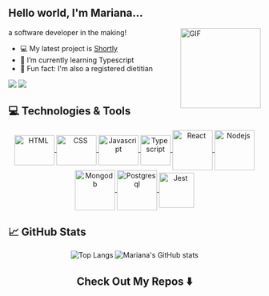## Hello world, I'm Mariana...
<img align="right" alt="GIF" height="160px" src="https://media.giphy.com/media/du3J3cXyzhj75IOgvA/giphy.gif" />

a software developer in the making!

- 💻 My latest project is [Shortly](https://github.com/mariana-crestani/Shortly)
- 🌱 I’m currently learning Typescript
- 🍊 Fun fact: I'm also a registered dietitian

<a href = "mailto:marianascrestani@gmail.com"><img src="https://img.shields.io/badge/-Gmail-%23333?style=for-the-badge&logo=gmail&logoColor=white" target="_blank"></a>
  <a href="https://www.linkedin.com/in/mariana-crestani/" target="_blank"><img src="https://img.shields.io/badge/-LinkedIn-%230077B5?style=for-the-badge&logo=linkedin&logoColor=white" target="_blank"></a>   


## 💻 Technologies & Tools

<p align="center">
<a href="https://developer.mozilla.org/pt-BR/docs/Web/HTML/" target="blank">
 <img align="center" height="60" width="80" alt="HTML" src="https://cdn.jsdelivr.net/gh/devicons/devicon/icons/html5/html5-plain.svg" />
</a>
<a href="https://developer.mozilla.org/pt-BR/docs/Web/CSS" target="blank">
 <img align="center" height="60" width="80" alt="CSS" src="https://cdn.jsdelivr.net/gh/devicons/devicon/icons/css3/css3-plain.svg" />
</a>
<a href="https://developer.mozilla.org/pt-BR/docs/Web/JavaScript/" target="blank">
 <img align="center" height="60" width="80" alt="Javascript" src="https://cdn.jsdelivr.net/gh/devicons/devicon/icons/javascript/javascript-plain.svg" />
</a>
  <a href="https://www.typescriptlang.org/" target="blank">
 <img align="center" alt="Typescript" height"50" width="60" src="https://cdn.jsdelivr.net/gh/devicons/devicon/icons/typescript/typescript-plain.svg" />
</a>  
<a href="http://reactjs.org/" target="blank">
  <img align="center" alt="React" height"60" width="80" src="https://cdn.jsdelivr.net/gh/devicons/devicon/icons/react/react-original.svg" />
</a>  
<a href="https://nodejs.org/en/" target="blank">
   <img align="center" alt="Nodejs" height"60" width="80" src="https://cdn.jsdelivr.net/gh/devicons/devicon/icons/nodejs/nodejs-plain.svg" />
</a>
<a href="https://www.mongodb.com/home" target="blank">
 <img align="center" alt="Mongodb" height"60" width="80" src="https://cdn.jsdelivr.net/gh/devicons/devicon/icons/mongodb/mongodb-original.svg" />
</a>
<a href="https://www.postgresql.org/" target="blank">
  <img align="center" alt="Postgresql" height"60" width="80" src="https://cdn.jsdelivr.net/gh/devicons/devicon/icons/postgresql/postgresql-original.svg" />
</a>
  <a href="https://jestjs.io" target="blank">
  <img align="center" alt="Jest" height"50" width="70" src="https://www.vectorlogo.zone/logos/jestjsio/jestjsio-icon.svg" />
</a>
 
</p>


## 📈 GitHub Stats

<div align="center">

![Top Langs](https://github-readme-stats.vercel.app/api/top-langs/?username=mariana-crestani&layout=compact)
![Mariana's GitHub stats](https://github-readme-stats.vercel.app/api?username=mariana-crestani)

</div>

<h2  align="center">Check Out My Repos ⬇️ </h2>

